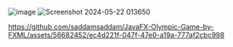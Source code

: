 ![image](https://github.com/saddamsaddam/JavaFX-Olympic-Game-by-FXML/assets/56682452/c56a3634-5af9-4ec0-ac0c-6ff6c6266be0)
![Screenshot 2024-05-22 013650](https://github.com/saddamsaddam/JavaFX-Olympic-Game-by-FXML/assets/56682452/7ad5f210-ce57-4c1e-b328-c8d4de7a1d75)

https://github.com/saddamsaddam/JavaFX-Olympic-Game-by-FXML/assets/56682452/ec4d221f-047f-47e0-a19a-777af2cbc998

